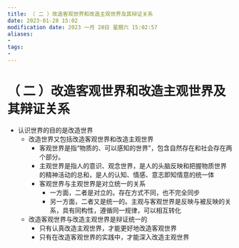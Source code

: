 ```yaml
---
title: （ 二 ）改造客观世界和改造主观世界及其辩证关系
date: 2023-01-28 15:02
modification date: 2023 一月 28日 星期六 15:02:57
aliases: 
- 
tags: 
- 
---
```


# （ 二 ）改造客观世界和改造主观世界及其辩证关系

- 认识世界的目的是改造世界
	- 改造世界又包括改造客观世界和改造主观世界
		- 客观世界是指“物质的、可以感知的世界”，包含自然存在和社会存在两个部分。
		- 主观世界是指人的意识、观念世界，是人的头脑反映和把握物质世界的精神活动的总和，是人的认知、情感、意志即知情意的统一体
		- 客观世界与主观世界是对立统一的关系
			- 一方面，二者是对立的。存在方式不同，也不完全同步
			- 另一方面，二者又是统一的。主观与客观世界是反映与被反映的关系，具有同构性，遵循同一规律，可以相互转化
	- 改造客观世界与改造主观世界是辩证统一的
		- 只有认真改造主观世界，才能更好地改造客观世界
		- 只有在改造客观世界的实践中，才能深入改造主观世界